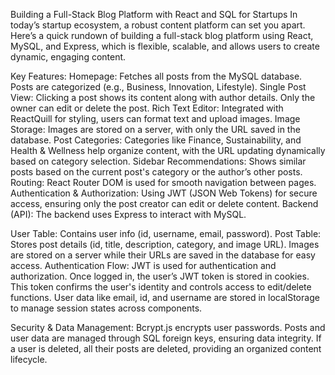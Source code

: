 Building a Full-Stack Blog Platform with React and SQL for Startups
In today’s startup ecosystem, a robust content platform can set you apart. Here’s a quick rundown of building a full-stack blog platform using React, MySQL, and Express, which is flexible, scalable, and allows users to create dynamic, engaging content.

Key Features:
Homepage: Fetches all posts from the MySQL database. Posts are categorized (e.g., Business, Innovation, Lifestyle).
Single Post View: Clicking a post shows its content along with author details. Only the owner can edit or delete the post.
Rich Text Editor: Integrated with ReactQuill for styling, users can format text and upload images.
Image Storage: Images are stored on a server, with only the URL saved in the database.
Post Categories: Categories like Finance, Sustainability, and Health & Wellness help organize content, with the URL updating dynamically based on category selection.
Sidebar Recommendations: Shows similar posts based on the current post's category or the author’s other posts.
Routing: React Router DOM is used for smooth navigation between pages.
Authentication & Authorization: Using JWT (JSON Web Tokens) for secure access, ensuring only the post creator can edit or delete content.
Backend (API):
The backend uses Express to interact with MySQL.

User Table: Contains user info (id, username, email, password).
Post Table: Stores post details (id, title, description, category, and image URL).
Images are stored on a server while their URLs are saved in the database for easy access.
Authentication Flow:
JWT is used for authentication and authorization. Once logged in, the user’s JWT token is stored in cookies. This token confirms the user's identity and controls access to edit/delete functions. User data like email, id, and username are stored in localStorage to manage session states across components.

Security & Data Management:
Bcrypt.js encrypts user passwords.
Posts and user data are managed through SQL foreign keys, ensuring data integrity. If a user is deleted, all their posts are deleted, providing an organized content lifecycle.
